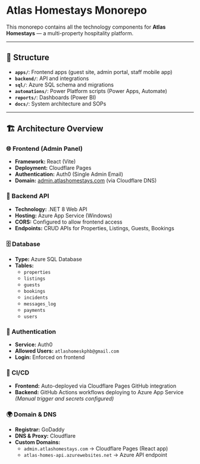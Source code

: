 # Atlas Homestays Monorepo

This monorepo contains all the technology components for **Atlas Homestays** — a multi-property hospitality platform.

---

## 📁 Structure

- **`apps/`**: Frontend apps (guest site, admin portal, staff mobile app)
- **`backend/`**: API and integrations
- **`sql/`**: Azure SQL schema and migrations
- **`automations/`**: Power Platform scripts (Power Apps, Automate)
- **`reports/`**: Dashboards (Power BI)
- **`docs/`**: System architecture and SOPs

---

## 🏗️ Architecture Overview

### 🌐 Frontend (Admin Panel)
- **Framework:** React (Vite)
- **Deployment:** Cloudflare Pages
- **Authentication:** Auth0 (Single Admin Email)
- **Domain:** [admin.atlashomestays.com](https://admin.atlashomestays.com) (via Cloudflare DNS)

### 🔄 Backend API
- **Technology:** .NET 8 Web API
- **Hosting:** Azure App Service (Windows)
- **CORS:** Configured to allow frontend access
- **Endpoints:** CRUD APIs for Properties, Listings, Guests, Bookings

### 🗄️ Database
- **Type:** Azure SQL Database
- **Tables:**  
  - `properties`  
  - `listings`  
  - `guests`  
  - `bookings`  
  - `incidents`  
  - `messages_log`  
  - `payments`  
  - `users`

### 🔐 Authentication
- **Service:** Auth0
- **Allowed Users:** `atlashomeskphb@gmail.com`
- **Login:** Enforced on frontend

### 🔁 CI/CD
- **Frontend:** Auto-deployed via Cloudflare Pages GitHub integration
- **Backend:** GitHub Actions workflows deploying to Azure App Service  
  _(Manual trigger and secrets configured)_

### 🌍 Domain & DNS
- **Registrar:** GoDaddy
- **DNS & Proxy:** Cloudflare
- **Custom Domains:**
  - `admin.atlashomestays.com` → Cloudflare Pages (React app)
  - `atlas-homes-api.azurewebsites.net` → Azure API endpoint
